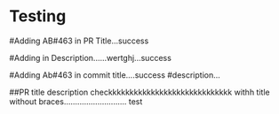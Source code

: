 # Testing

#Adding AB#463 in PR Title...success

#Adding in Description......wertghj...success


#Adding Ab#463 in commit title....success
#description...

##PR title description checkkkkkkkkkkkkkkkkkkkkkkkkkkkkk withh title without braces............................
test
